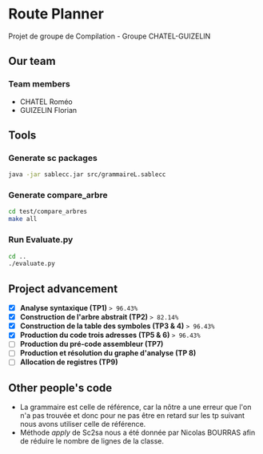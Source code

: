 # Route Planner

Projet de groupe de Compilation - Groupe CHATEL-GUIZELIN

## Our team

### Team members

- CHATEL Roméo
- GUIZELIN Florian
## Tools

### Generate sc packages

```bash
java -jar sablecc.jar src/grammaireL.sablecc
```

### Generate compare_arbre

```bash
cd test/compare_arbres
make all
```

### Run Evaluate.py

```bash
cd ..
./evaluate.py
```

## Project advancement

- [x] **Analyse syntaxique (TP1)** `> 96.43%`
- [x] **Construction de l'arbre abstrait (TP2)** `> 82.14%`
- [x] **Construction de la table des symboles (TP3 & 4)** `> 96.43%`
- [x] **Production du code trois adresses (TP5 & 6)** `> 96.43%`
- [ ] **Production du pré-code assembleur (TP7)**
- [ ] **Production et résolution du graphe d'analyse (TP 8)**
- [ ] **Allocation de registres (TP9)**

## Other people's code

- La grammaire est celle de référence, car la nôtre a une erreur que l'on n'a pas trouvée et donc pour ne pas être en retard sur les tp suivant nous avons utiliser celle de référence.
- Méthode *apply* de Sc2sa nous a été donnée par Nicolas BOURRAS afin de réduire le nombre de lignes de la classe.
